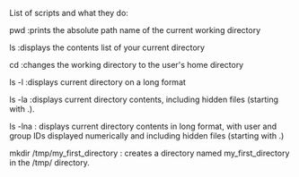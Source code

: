 List of scripts and what they do:

pwd :prints the absolute path name of the current working directory

ls :displays the contents list of your current directory

cd :changes the working directory to the user's home directory

ls -l :displays current directory on a long format

ls -la :displays current directory contents, including hidden files (starting with .).

ls -lna : displays current directory contents in long format, with user and group IDs displayed numerically and including hidden files (starting with .)

mkdir /tmp/my_first_directory : creates a directory named my_first_directory in the /tmp/ directory. 
